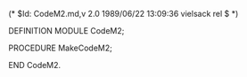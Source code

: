 (* $Id: CodeM2.md,v 2.0 1989/06/22 13:09:36 vielsack rel $ *)

DEFINITION MODULE CodeM2;

PROCEDURE MakeCodeM2;

END CodeM2.
